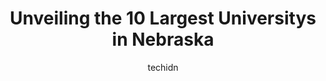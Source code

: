 ---
layout: ampstory
image: https://i0.wp.com/paketmu.com/wp-content/uploads/2023/06/wayne-state-college-0-in-nebraska-1686371050.jpeg?resize=640,853
author: techidn
featured: false
description: Explore the diverse University scene in Nebraska, home to an incredible selection of 10 establishments catering to every taste. Whether youre in search of iconic favorites or undiscovered t
title: Unveiling the 10 Largest Universitys in Nebraska
cover:
   title: Unveiling the 10 Largest Universitys in Nebraska
   subtitle: RICKPATE
   background: https://paketmu.com/wp-content/uploads/2023/06/wayne-state-college-0-in-nebraska-1686371050.jpeg

pages: 
 - layout: thirds
   top: <h1>#1 University of Nebraska-Lincoln</h1>
   bottom: "<p>So far so good - )A great experience from admission process, through orientation, class registration, and contemporary learning facilities, to the amazing staff in every p</p>"
   background: https://paketmu.com/wp-content/uploads/2023/06/wayne-state-college-1-in-nebraska-1686371051.jpeg
   backgroundblur: true
 - layout: thirds
   top: <h1>#2 Bellevue University</h1>
   bottom: "<p>Institution pulls a bait and switch worse than a shady used car dealer.  After you pay them 50$ to apply to the college they do your transfer evaluation of what transfers</p>"
   background: https://paketmu.com/wp-content/uploads/2023/06/wayne-state-college-2-in-nebraska-1686371051.jpeg
   cta:
      link: https://paketmu.com/unveiling-the-10-largest-universitys-in-nebraska/
      text: Unveiling the 10 Largest Universitys in Nebraska
 - layout: thirds
   top: <h1>#3 University of Nebraska Omaha</h1>
   bottom: "<p>Great school! Great teachers! Great environment! Parking is AWFUL. majority of the parking is for teachers during the day and theres hardly any to begin with. Horrible</p>"
   background: https://paketmu.com/wp-content/uploads/2023/06/wayne-state-college-3-in-nebraska-1686371052.jpeg
   cta:
      link: https://paketmu.com/unveiling-the-10-largest-universitys-in-nebraska/
      text: Unveiling the 10 Largest Universitys in Nebraska
 - layout: thirds
   top: <h1>#4 Wayne State College</h1>
   bottom: "<p>1111 Main St, Wayne, NE 68787, United States</p>"
   background: https://plus.unsplash.com/premium_photo-1664640458616-3c74f8cb4589?ixlib=rb-4.0.3&ixid=MnwxMjA3fDB8MHxwaG90by1wYWdlfHx8fGVufDB8fHx8&auto=format&fit=crop&w=640&h=853&q=80
   cta:
      link: https://paketmu.com/unveiling-the-10-largest-universitys-in-nebraska/
      text: Unveiling the 10 Largest Universitys in Nebraska
 - layout: thirds
   top: <h1>#5 Concordia University, Nebraska</h1>
   bottom: "<p>800 N Columbia Ave, Seward, NE 68434, United States</p>"
   background: https://images.unsplash.com/photo-1546497974-b213c9efb599?ixlib=rb-4.0.3&ixid=MnwxMjA3fDB8MHxwaG90by1wYWdlfHx8fGVufDB8fHx8&auto=format&fit=crop&w=640&h=853&q=80
   cta:
      link: https://paketmu.com/unveiling-the-10-largest-universitys-in-nebraska/
      text: Unveiling the 10 Largest Universitys in Nebraska
 - layout: thirds
   top: <h1>#6 Nebraska Wesleyan University</h1>
   bottom: "<p>5000 St Paul Ave, Lincoln, NE 68504, United States</p>"
   background: https://images.unsplash.com/photo-1553949345-eb786bb3f7ba?ixlib=rb-4.0.3&ixid=MnwxMjA3fDB8MHxwaG90by1wYWdlfHx8fGVufDB8fHx8&auto=format&fit=crop&w=640&h=853&q=80
   cta:
      link: https://paketmu.com/unveiling-the-10-largest-universitys-in-nebraska/
      text: Unveiling the 10 Largest Universitys in Nebraska
 - layout: thirds
   top: <h1>#7 University of Nebraska Kearney</h1>
   bottom: "<p>2504 9th Ave, Kearney, NE 68849, United States</p>"
   background: https://images.unsplash.com/photo-1541356665065-22676f35dd40?ixlib=rb-4.0.3&ixid=MnwxMjA3fDB8MHxwaG90by1wYWdlfHx8fGVufDB8fHx8&auto=format&fit=crop&w=640&h=853&q=80
   cta:
      link: https://paketmu.com/unveiling-the-10-largest-universitys-in-nebraska/
      text: Unveiling the 10 Largest Universitys in Nebraska
 - layout: thirds
   middle: Continue reading...
   background: https://images.unsplash.com/photo-1534312527009-56c7016453e6?ixlib=rb-4.0.3&ixid=MnwxMjA3fDB8MHxwaG90by1wYWdlfHx8fGVufDB8fHx8&auto=format&fit=crop&w=640&h=853&q=80
   cta:
      link: https://paketmu.com/unveiling-the-10-largest-universitys-in-nebraska/
      text: Unveiling the 10 Largest Universitys in Nebraska
      
---